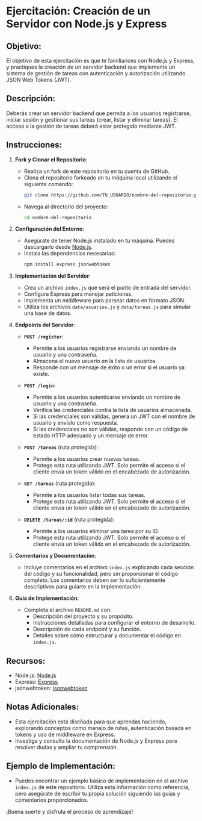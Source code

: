 # Ejercitación: Creación de un Servidor con Node.js y Express

## Objetivo:
El objetivo de esta ejercitación es que te familiarices con Node.js y Express, y practiques la creación de un servidor backend que implemente un sistema de gestión de tareas con autenticación y autorización utilizando JSON Web Tokens (JWT).

## Descripción:
Deberás crear un servidor backend que permita a los usuarios registrarse, iniciar sesión y gestionar sus tareas (crear, listar y eliminar tareas). El acceso a la gestión de tareas deberá estar protegido mediante JWT.

## Instrucciones:

1. **Fork y Clonar el Repositorio**:
   - Realiza un fork de este repositorio en tu cuenta de GitHub.
   - Clona el repositorio forkeado en tu máquina local utilizando el siguiente comando:
     ```bash
     git clone https://github.com/TU_USUARIO/nombre-del-repositorio.git
     ```
   - Navega al directorio del proyecto:
     ```bash
     cd nombre-del-repositorio
     ```

2. **Configuración del Entorno**:
   - Asegúrate de tener Node.js instalado en tu máquina. Puedes descargarlo desde [Node.js](https://nodejs.org/).
   - Instala las dependencias necesarias:
     ```bash
     npm install express jsonwebtoken
     ```

3. **Implementación del Servidor**:
   - Crea un archivo `index.js` que será el punto de entrada del servidor.
   - Configura Express para manejar peticiones.
   - Implementa un middleware para parsear datos en formato JSON.
   - Utiliza los archivos `data/usuarios.js` y `data/tareas.js` para simular una base de datos.

4. **Endpoints del Servidor**:
   - **`POST /register`**:
     - Permite a los usuarios registrarse enviando un nombre de usuario y una contraseña.
     - Almacena el nuevo usuario en la lista de usuarios.
     - Responde con un mensaje de éxito o un error si el usuario ya existe.

   - **`POST /login`**:
     - Permite a los usuarios autenticarse enviando un nombre de usuario y una contraseña.
     - Verifica las credenciales contra la lista de usuarios almacenada.
     - Si las credenciales son válidas, genera un JWT con el nombre de usuario y envíalo como respuesta.
     - Si las credenciales no son válidas, responde con un código de estado HTTP adecuado y un mensaje de error.

   - **`POST /tareas`** (ruta protegida):
     - Permite a los usuarios crear nuevas tareas.
     - Protege esta ruta utilizando JWT. Solo permite el acceso si el cliente envía un token válido en el encabezado de autorización.

   - **`GET /tareas`** (ruta protegida):
     - Permite a los usuarios listar todas sus tareas.
     - Protege esta ruta utilizando JWT. Solo permite el acceso si el cliente envía un token válido en el encabezado de autorización.

   - **`DELETE /tareas/:id`** (ruta protegida):
     - Permite a los usuarios eliminar una tarea por su ID.
     - Protege esta ruta utilizando JWT. Solo permite el acceso si el cliente envía un token válido en el encabezado de autorización.

5. **Comentarios y Documentación**:
   - Incluye comentarios en el archivo `index.js` explicando cada sección del código y su funcionalidad, pero sin proporcionar el código completo. Los comentarios deben ser lo suficientemente descriptivos para guiarte en la implementación.

6. **Guía de Implementación**:
   - Completa el archivo `README.md` con:
     - Descripción del proyecto y su propósito.
     - Instrucciones detalladas para configurar el entorno de desarrollo.
     - Descripción de cada endpoint y su función.
     - Detalles sobre cómo estructurar y documentar el código en `index.js`.

## Recursos:
- Node.js: [Node.js](https://nodejs.org/)
- Express: [Express](https://expressjs.com/)
- jsonwebtoken: [jsonwebtoken](https://github.com/auth0/node-jsonwebtoken)

## Notas Adicionales:
- Esta ejercitación está diseñada para que aprendas haciendo, explorando conceptos como manejo de rutas, autenticación basada en tokens y uso de middleware en Express.
- Investiga y consulta la documentación de Node.js y Express para resolver dudas y ampliar tu comprensión.

## Ejemplo de Implementación:
- Puedes encontrar un ejemplo básico de implementación en el archivo `index.js` de este repositorio. Utiliza esta información como referencia, pero asegúrate de escribir tu propia solución siguiendo las guías y comentarios proporcionados.

¡Buena suerte y disfruta el proceso de aprendizaje!
